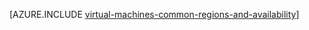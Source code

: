 <properties
   pageTitle="Alueiden ja käytettävyyden Linux VMs | Microsoft Azure"
   description="Lisätietoja alueiden ja käytettävyyden ominaisuuksien suorittamisen Linux näennäiskoneiden Azure-tietokannassa"
   services="virtual-machines-linux"
   documentationCenter=""
   authors="iainfoulds"
   manager="timlt"
   editor=""/>

<tags
   ms.service="virtual-machines-linux"
   ms.devlang="na"
   ms.topic="article"
   ms.tgt_pltfrm="vm-linux"
   ms.workload="infrastructure-services"
   ms.date="10/10/2016"
   ms.author="iainfou"/>

[AZURE.INCLUDE [virtual-machines-common-regions-and-availability](../../includes/virtual-machines-common-regions-and-availability.md)]